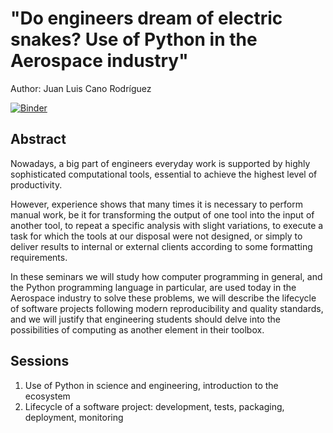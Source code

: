 # "Do engineers dream of electric snakes? Use of Python in the Aerospace industry"

Author: Juan Luis Cano Rodríguez

[![Binder](https://mybinder.org/badge_logo.svg)](https://mybinder.org/v2/gh/astrojuanlu/seminar-python-engineering/master)

## Abstract

Nowadays, a big part of engineers everyday work is supported by highly sophisticated
computational tools, essential to achieve the highest level of productivity.

However, experience shows that many times it is necessary to perform manual work,
be it for transforming the output of one tool into the input of another tool,
to repeat a specific analysis with slight variations, to execute a task for which
the tools at our disposal were not designed, or simply to deliver results to
internal or external clients according to some formatting requirements.

In these seminars we will study how computer programming in general, and the
Python programming language in particular, are used today in the Aerospace industry
to solve these problems, we will describe the lifecycle of software projects
following modern reproducibility and quality standards, and we will justify that
engineering students should delve into the possibilities of computing
as another element in their toolbox.

## Sessions

1. Use of Python in science and engineering, introduction to the ecosystem
2. Lifecycle of a software project: development, tests, packaging, deployment, monitoring
